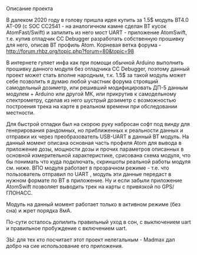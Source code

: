 Описание проекта

В далеком 2020 году в голову пришла идея купить за 1.5$ модуль BT4.0 AT-09 (с SOC CC2541 - на аналогичном камне сделан BT кусок AtomFast/Swift) и запилить из него мост UART - приложение AtomSwift, т.е. купив отладчик CC Debugger разработать собственную прошивку для него, описав BT профиль Atom. 
Корневая ветка форума - http://forum.rhbz.org/topic.php?forum=80&topic=98

В интернете гуляет инфа как при помощи обычной Arduino выполнить прошивку данного модуля без отладчика CC Debugger, поэтому данный проект может стать вполне народным, т.к. 1.5$ за такой модуль может себе позволить я думаю любой участник форума строящий самодельный дозиметр, или решивший модифицировать ДП-5 данным модулем + Arduino или другой МК, или прикрутив к самодельному спектрометру, сделав из него шустрый дозиметр с возможностью построения трека на карте в реальном времени при обследовании местности.

Для быстрой отладки был на скорою руку набросан софт под винду для генерирования рандомных, но приближенных к реальности данных и отправки их через преобразователь USB-UART в данный BT модуль.
На данный момент описана основная часть профиля Atom для вывода в приложение дозы, мощности дозы и прочих параметров описанных в основной измерительной характеристике, срисована схема модуля, что бы понимать что куда подключать, скриншоты реальной работы модуля см. ниже. ВПО модуля работает в прозрачном режиме - т.е. что пользователь отправил по UART , модуль эти данные передаст в нужном формате по BT в приложение.
Ну и если забыли приложение AtomSwift позволяет выводить трек на карты с привязкой по GPS/ГЛОНАСС.

Модуль на данный момент работает только в активном режиме (без сна) и жрет порядка 8мА.

По-сути осталось допилить правильный уход в сон, с выключением uart и правильное пробуждение с включением uart.

ЗЫ: для тех кто посчитает этот проект нелегальным - Madmax дал добро на сие использование его приложения.
